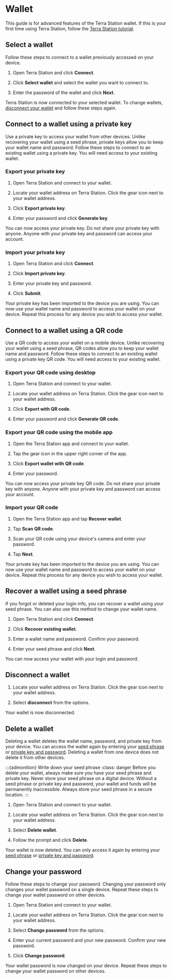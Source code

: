 # Wallet

This guide is for advanced features of the Terra Station wallet. If this is your first time using Terra Station, follow the [Terra Station tutorial](../get-started/terra-station-desktop.md).

## Select a wallet

Follow these steps to connect to a wallet previously accessed on your device.

1. Open Terra Station and click **Connect**.

2. Click **Select wallet** and select the wallet you want to connect to.

3. Enter the password of the wallet and click **Next**.

Terra Station is now connected to your selected wallet. To change wallets, [disconnect your wallet](#disconnect-a-wallet) and follow these steps again.

## Connect to a wallet using a private key

Use a private key to access your wallet from other devices. Unlike recovering your wallet using a seed phrase, private keys allow you to keep your wallet name and password. Follow these steps to connect to an existing wallet using a private key. You will need access to your existing wallet.

### Export your private key

1. Open Terra Station and connect to your wallet.

2. Locate your wallet address on Terra Station. Click the gear icon next to your wallet address.

3. Click **Export private key**.

4. Enter your password and click **Generate key**.

You can now access your private key. Do not share your private key with anyone. Anyone with your private key and password can access your account.

### Import your private key

1. Open Terra Station and click **Connect**.

2. Click **Import private key**.

3. Enter your private key and password.

4. Click **Submit**.

Your private key has been imported to the device you are using. You can now use your wallet name and password to access your wallet on your device. Repeat this process for any device you wish to access your wallet.

## Connect to a wallet using a QR code

Use a QR code to access your wallet on a mobile device. Unlike recovering your wallet using a seed phrase, QR codes allow you to keep your wallet name and password. Follow these steps to connect to an existing wallet using a private key QR code. You will need access to your existing wallet.

### Export your QR code using desktop

1. Open Terra Station and connect to your wallet.

2. Locate your wallet address on Terra Station. Click the gear icon next to your wallet address.

3. Click **Export with QR code**.

4. Enter your password and click **Generate QR code**.

### Export your QR code using the mobile app

1. Open the Terra Station app and connect to your wallet.

2. Tap the gear icon in the upper right corner of the app.

3. Click **Export wallet with QR code**.

4. Enter your password.

You can now access your private key QR code. Do not share your private key with anyone. Anyone with your private key and password can access your account.

### Import your QR code

1. Open the Terra Station app and tap **Recover wallet**.

2. Tap **Scan QR code**.

3. Scan your QR code using your device's camera and enter your password.

4. Tap **Next**.

Your private key has been imported to the device you are using. You can now use your wallet name and password to access your wallet on your device. Repeat this process for any device you wish to access your wallet.

## Recover a wallet using a seed phrase

If you forgot or deleted your login info, you can recover a wallet using your seed phrase. You can also use this method to change your wallet name.

1. Open Terra Station and click **Connect**.

2. Click **Recover existing wallet**.

3. Enter a wallet name and password. Confirm your password.

4. Enter your seed phrase and click **Next**.

You can now access your wallet with your login and password.

## Disconnect a wallet

1. Locate your wallet address on Terra Station. Click the gear icon next to your wallet address.

2. Select **disconnect** from the options.

Your wallet is now disconnected.

## Delete a wallet

Deleting a wallet deletes the wallet name, password, and private key from your device. You can access the wallet again by entering your [seed phrase](#recover-a-wallet-using-a-seed-phrase) or [private key and password](#connect-to-a-wallet-using-a-private-key). Deleting a wallet from one device does not delete it from other devices.

:::{admonition} Write down your seed phrase
:class: danger
Before you delete your wallet, always make sure you have your seed phrase and private key. Never store your seed phrase on a digital device. Without a seed phrase or private key and password, your wallet and funds will be permanently inaccessible. Always store your seed phrase in a secure location.
:::

1. Open Terra Station and connect to your wallet.

2. Locate your wallet address on Terra Station. Click the gear icon next to your wallet address.

3. Select **Delete wallet**.

4. Follow the prompt and click **Delete**.

Your wallet is now deleted. You can only access it again by entering your [seed phrase](#recover-a-wallet-using-a-seed-phrase) or [private key and password](#connect-to-a-wallet-using-a-private-key).

## Change your password

Follow these steps to change your password. Changing your password only changes your wallet password on a single device. Repeat these steps to change your wallet password on other devices.

1. Open Terra Station and connect to your wallet.

2. Locate your wallet address on Terra Station. Click the gear icon next to your wallet address.

3. Select **Change password** from the options.

4. Enter your current password and your new password. Confirm your new password.

5. Click **Change password**.

Your wallet password is now changed on your device. Repeat these steps to change your wallet password on other devices.
